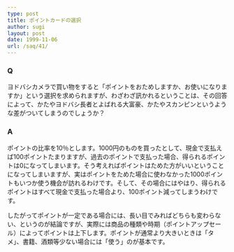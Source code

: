 ```yaml
---
type: post
title: ポイントカードの選択
author: sugi
layout: post
date: 1999-11-06
url: /saq/41/
---
```

### Q 

ヨドバシカメラで買い物をすると「ポイントをおためしますか、お使いになりますか」という選択を求められますが、わざわざ訊かれるということは、その回答によって、かたやヨドバシ長者とよばれる大富豪、かたやスカンピンというような差がついてしまうのでしょうか？

### A 

ポイントの比率を10％とします。1000円のものを買ったとして、現金で支払えば100ポイントたまりますが、過去のポイントで支払った場合、得られるポイントは0になってしまいます。そう考えればポイントはためた方がいいということになってしまいますが、実はポイントをためた場合に使わなかった1000ポイントもいつか使う機会が訪れるわけです。そして、その場合にはやはり、得られるポイントはすべて現金で支払った場合より、100ポイント減ってしまうわけです。

したがってポイントが一定である場合には、長い目でみればどちらも変わらない、というのが結論ですが、実際には商品の種類や時期（ポイントアップセール）によってポイントは上下します。ポイントが通常より大きいときは「タメ」、書籍、酒類等少ない場合には「使う」のが基本です。
